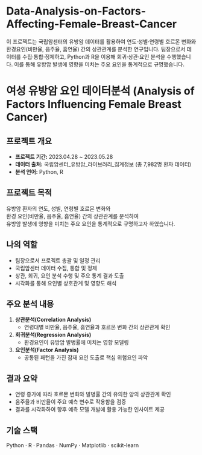 # Data-Analysis-on-Factors-Affecting-Female-Breast-Cancer
이 프로젝트는 국립암센터의 유방암 데이터를 활용하여 연도·성별·연령별 호르몬 변화와 환경요인(비만율, 음주율, 흡연율) 간의 상관관계를 분석한 연구입니다. 팀장으로서 데이터를 수집·통합·정제하고, Python과 R을 이용해 회귀·상관·요인 분석을 수행했습니다. 이를 통해 유방암 발생에 영향을 미치는 주요 요인을 통계적으로 규명했습니다.


# 여성 유방암 요인 데이터분석 (Analysis of Factors Influencing Female Breast Cancer)

## 프로젝트 개요
- **프로젝트 기간:** 2023.04.28 ~ 2023.05.28  
- **데이터 출처:** 국립암센터_유방암_라이브러리_집계정보 (총 7,982명 환자 데이터)  
- **분석 언어:** Python, R  

## 프로젝트 목적
유방암 환자의 연도, 성별, 연령별 호르몬 변화와  
환경 요인(비만율, 음주율, 흡연율) 간의 상관관계를 분석하여  
유방암 발생에 영향을 미치는 주요 요인을 통계적으로 규명하고자 하였습니다.  

## 나의 역할
- 팀장으로서 프로젝트 총괄 및 일정 관리  
- 국립암센터 데이터 수집, 통합 및 정제  
- 상관, 회귀, 요인 분석 수행 및 주요 통계 결과 도출  
- 시각화를 통해 요인별 상호관계 및 영향도 해석  

## 주요 분석 내용
1. **상관분석(Correlation Analysis)**  
   - 연령대별 비만율, 음주율, 흡연율과 호르몬 변화 간의 상관관계 확인  
2. **회귀분석(Regression Analysis)**  
   - 환경요인이 유방암 발병률에 미치는 영향 모델링  
3. **요인분석(Factor Analysis)**  
   - 공통된 패턴을 가진 잠재 요인 도출로 핵심 위험요인 파악  

## 결과 요약
- 연령 증가에 따라 호르몬 변화와 발병률 간의 유의한 양의 상관관계 확인  
- 음주율과 비만율이 주요 예측 변수로 작용함을 검증  
- 결과를 시각화하여 향후 예측 모델 개발에 활용 가능한 인사이트 제공  

## 기술 스택
Python · R · Pandas · NumPy · Matplotlib  · scikit-learn  
